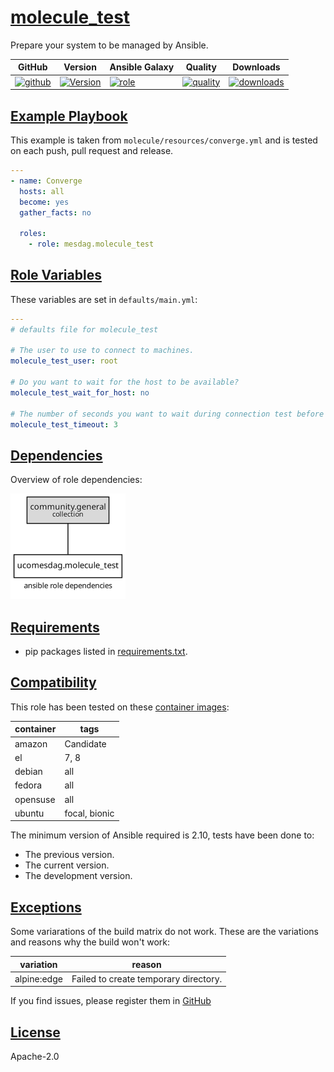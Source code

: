 # [molecule_test](#molecule_test)

Prepare your system to be managed by Ansible.

|GitHub|Version|Ansible Galaxy|Quality|Downloads|
|------|-------|--------------|-------|---------|
|[![github](https://github.com/mesdag/ansible-role-molecule_test/workflows/Ansible%20Molecule/badge.svg)](https://github.com/mesdag/ansible-role-molecule_test/actions)|[![Version](https://img.shields.io/github/release/mesdag/ansible-role-molecule_test.svg)](https://github.com/mesdag/ansible-role-molecule_test/releases/)|[![role](https://img.shields.io/ansible/role/53578)](https://galaxy.ansible.com/ucomesdag/molecule_test)|[![quality](https://img.shields.io/ansible/quality/53578)](https://galaxy.ansible.com/ucomesdag/molecule_test)|[![downloads](https://img.shields.io/ansible/role/d/53578)](https://galaxy.ansible.com/ucomesdag/molecule_test)|

## [Example Playbook](#example-playbook)

This example is taken from `molecule/resources/converge.yml` and is tested on each push, pull request and release.
```yaml
---
- name: Converge
  hosts: all
  become: yes
  gather_facts: no

  roles:
    - role: mesdag.molecule_test
```

## [Role Variables](#role-variables)

These variables are set in `defaults/main.yml`:
```yaml
---
# defaults file for molecule_test

# The user to use to connect to machines.
molecule_test_user: root

# Do you want to wait for the host to be available?
molecule_test_wait_for_host: no

# The number of seconds you want to wait during connection test before failing.
molecule_test_timeout: 3
```

## [Dependencies](#Ddpendencies)

Overview of role dependencies:

![dependencies](https://raw.githubusercontent.com/mesdag/ansible-role-molecule_test/png/requirements.png "Dependencies")

## [Requirements](#role-requirements)

- pip packages listed in [requirements.txt](https://github.com/mesdag/ansible-role-molecule_test/blob/master/requirements.txt).

## [Compatibility](#compatibility)

This role has been tested on these [container images](https://quay.io/user/mesdag):

|container|tags|
|---------|----|
|amazon|Candidate|
|el|7, 8|
|debian|all|
|fedora|all|
|opensuse|all|
|ubuntu|focal, bionic|

The minimum version of Ansible required is 2.10, tests have been done to:

- The previous version.
- The current version.
- The development version.

## [Exceptions](#exceptions)

Some variarations of the build matrix do not work. These are the variations and reasons why the build won't work:

| variation                 | reason                 |
|---------------------------|------------------------|
| alpine:edge | Failed to create temporary directory. |


If you find issues, please register them in [GitHub](https://github.com/mesdag/ansible-role-molecule_test/issues)

## [License](#license)

Apache-2.0

